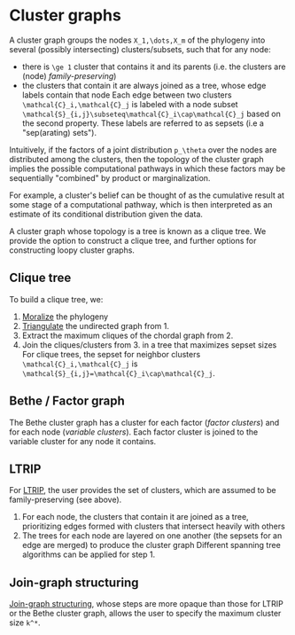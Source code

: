 # Cluster graphs
A cluster graph groups the nodes ``X_1,\dots,X_m`` of the phylogeny into
several (possibly intersecting) clusters/subsets, such that for any node:
- there is ``\ge 1`` cluster that contains it and its parents (i.e. the clusters are (node) *family-preserving*)
- the clusters that contain it are always joined as a tree, whose edge labels contain that node
Each edge between two clusters ``\mathcal{C}_i,\mathcal{C}_j`` is labeled with
a node subset ``\mathcal{S}_{i,j}\subseteq\mathcal{C}_i\cap\mathcal{C}_j``
based on the second property.
These labels are referred to as sepsets (i.e a "sep(arating) sets"). 

Intuitively, if the factors of a joint distribution ``p_\theta`` over the nodes
are distributed among the clusters, then the topology of the cluster graph
implies the possible computational pathways in which these factors may be
sequentially "combined" by product or marginalization.

For example, a cluster's belief can be thought of as the cumulative result at
some stage of a computational pathway, which is then interpreted as an estimate
of its conditional distribution given the data.

A cluster graph whose topology is a tree is known as a clique tree. We provide
the option to construct a clique tree, and further options for constructing
loopy cluster graphs.

## Clique tree
To build a clique tree, we:
1. [Moralize](https://en.wikipedia.org/wiki/Moral_graph) the phylogeny
2. [Triangulate](https://en.wikipedia.org/wiki/Chordal_graph) the undirected graph from 1.
3. Extract the maximum cliques of the chordal graph from 2.
4. Join the cliques/clusters from 3. in a tree that maximizes sepset sizes
For clique trees, the sepset for neighbor clusters
``\mathcal{C}_i,\mathcal{C}_j`` is
``\mathcal{S}_{i,j}=\mathcal{C}_i\cap\mathcal{C}_j``.

## Bethe / Factor graph
The Bethe cluster graph has a cluster for each factor (*factor clusters*) and
for each node (*variable clusters*). Each factor cluster is joined to the
variable cluster for any node it contains.

## LTRIP
For [LTRIP](https://doi.org/10.1145/3132711.3132717), the user provides the set
of clusters, which are assumed to be family-preserving (see above).
1. For each node, the clusters that contain it are joined as a tree, prioritizing edges formed with clusters that intersect heavily with others
2. The trees for each node are layered on one another (the sepsets for an edge are merged) to produce the cluster graph
Different spanning tree algorithms can be applied for step 1.

## Join-graph structuring
[Join-graph structuring](https://doi.org/10.1613/jair.2842), whose steps are
more opaque than those for LTRIP or the Bethe cluster graph, allows the user to
specify the maximum cluster size ``k^*``.